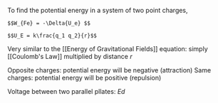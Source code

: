 To find the potential energy in a system of two point charges, 

	$$W_{Fe} = -\Delta{U_e} $$
	
	$$U_E = k\frac{q_1 q_2}{r}$$

Very similar to the [[Energy of Gravitational Fields]] equation: simply [[Coulomb's Law]] multiplied by distance $r$

Opposite charges: potential energy will be negative (attraction)
Same charges: potential energy will be positive (repulsion)
 
Voltage between two parallel pllates: $Ed$
